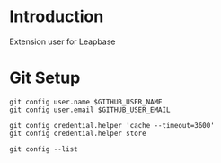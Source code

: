 # Introduction

Extension user for Leapbase


# Git Setup

```
git config user.name $GITHUB_USER_NAME
git config user.email $GITHUB_USER_EMAIL

git config credential.helper 'cache --timeout=3600'
git config credential.helper store

git config --list
```

